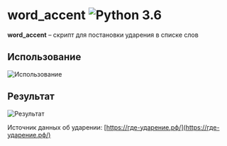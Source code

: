 word_accent ![Python 3.6](https://pp.userapi.com/c846523/v846523407/b716d/N3RXKWFcPS0.jpg)
======
**word_accent** – скрипт для постановки ударения в списке слов

Использование
------------
![Использование](https://pp.userapi.com/c852020/v852020051/1aa9e/tN_FPlqZjvY.jpg)
  
Результат
------------
![Результат](https://pp.userapi.com/c852020/v852020051/1aaa7/YwiCTEZV9NI.jpg)
  
Источник данных об ударении:
[https://где-ударение.рф/](https://где-ударение.рф/)

